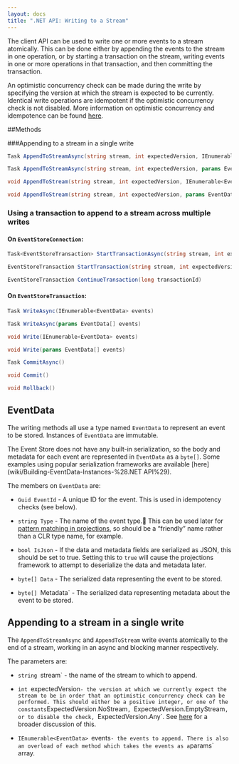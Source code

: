 ```yaml
---
layout: docs
title: ".NET API: Writing to a Stream"
---
```


The client API can be used to write one or more events to a stream atomically. This can be done either by appending the events to the stream in one operation, or by starting a transaction on the stream, writing events in one or more operations in that transaction, and then committing the transaction.

An optimistic concurrency check can be made during the write by specifying the version at which the stream is expected to be currently. Identical write operations are idempotent if the optimistic concurrency check is not disabled. More information on optimistic concurrency and idempotence can be found [here](../wiki/Optimistic-Concurrency-&-Idempotence).

##Methods

###Appending to a stream in a single write

```csharp
Task AppendToStreamAsync(string stream, int expectedVersion, IEnumerable<EventData> events)
```

```csharp
Task AppendToStreamAsync(string stream, int expectedVersion, params EventData[] events)
```

```csharp
void AppendToStream(string stream, int expectedVersion, IEnumerable<EventData> events)
```

```csharp
void AppendToStream(string stream, int expectedVersion, params EventData[] events)
```

### Using a transaction to append to a stream across multiple writes

#### On `EventStoreConnection`:

```csharp
Task<EventStoreTransaction> StartTransactionAsync(string stream, int expectedVersion)
```

```csharp
EventStoreTransaction StartTransaction(string stream, int expectedVersion)
```

```csharp
EventStoreTransaction ContinueTransaction(long transactionId)
```

#### On `EventStoreTransaction`:

```csharp
Task WriteAsync(IEnumerable<EventData> events)
```

```csharp
Task WriteAsync(params EventData[] events)
```

```csharp
void Write(IEnumerable<EventData> events)
```

```csharp
void Write(params EventData[] events)
```

```csharp
Task CommitAsync()
```

```csharp
void Commit()
```

```csharp
void Rollback()
```

## EventData

The writing methods all use a type named `EventData` to represent an event to be stored. Instances of `EventData` are immutable.

The Event Store does not have any built-in serialization, so the body and metadata for each event are represented in `EventData` as a `byte[]`. Some examples using popular serialization frameworks are available [here](wiki/Building-EventData-Instances-%28.NET API%29).

The members on `EventData` are:

- `Guid EventId` - A unique ID for the event. This is used in idempotency checks (see below).

- `string Type` - The name of the event type. This can be used later for [pattern matching in projections](wiki/Pattern-Matching-%28Projections%29), so should be a “friendly” name rather than a CLR type name, for example.

- `bool IsJson` - If the data and metadata fields are serialized as JSON, this should be set to true. Setting this to `true` will cause the projections framework to attempt to deserialize the data and metadata later.

- `byte[] Data` - The serialized data representing the event to be stored.

- `byte[] `Metadata` - The serialized data representing metadata about the event to be stored.

## Appending to a stream in a single write

The `AppendToStreamAsync` and `AppendToStream` write events atomically to the end of a stream, working in an async and blocking manner respectively.

The parameters are:

- `string `stream` - the name of the stream to which to append.

- `int `expectedVersion` - the version at which we currently expect the stream to be in order that an optimistic concurrency check can be performed. This should either be a positive integer, or one of the constants `ExpectedVersion.NoStream`, `ExpectedVersion.EmptyStream`, or to disable the check, `ExpectedVersion.Any`. See [here](Optimistic-Concurrency-&-Idempotence) for a broader discussion of this.

- `IEnumerable<EventData> `events` - the events to append. There is also an overload of each method which takes the events as a `params` array.